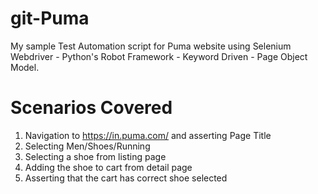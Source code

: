 # git-Puma
My sample Test Automation script for Puma website using Selenium Webdriver - Python's Robot Framework - Keyword Driven - Page Object Model.

# Scenarios Covered
1. Navigation to https://in.puma.com/ and asserting Page Title <br />
2. Selecting Men/Shoes/Running <br />
3. Selecting a shoe from listing page <br />
4. Adding the shoe to cart from detail page <br />
5. Asserting that the cart has correct shoe selected <br />
